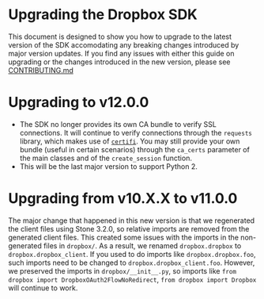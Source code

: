 # Upgrading the Dropbox SDK

This document is designed to show you how to upgrade to the latest version of the SDK accomodating any breaking changes introduced by major version updates.
If you find any issues with either this guide on upgrading or the changes introduced in the new version, please see [CONTRIBUTING.md](CONTRIBUTING.md)

# Upgrading to v12.0.0
* The SDK no longer provides its own CA bundle to verify SSL connections. It will continue to verify connections through the `requests` library, which makes use of [`certifi`](https://github.com/certifi/python-certifi). You may still provide your own bundle (useful in certain scenarios) through the `ca_certs` parameter of the main classes and of the `create_session` function.
* This will be the last major version to support Python 2.

# Upgrading from v10.X.X to v11.0.0
The major change that happened in this new version is that we regenerated the client files using Stone 3.2.0,
so relative imports are removed from the generated client files.
This created some issues with the imports in the non-generated files in `dropbox/`.
As a result, we renamed `dropbox.dropbox` to
`dropbox.dropbox_client`. If you used to do imports like `dropbox.dropbox.foo`, such imports need to be changed to `dropbox.dropbox_client.foo`.
However, we preserved the imports in `dropbox/__init__.py`, so imports like `from dropbox import DropboxOAuth2FlowNoRedirect`,
`from dropbox import Dropbox` will continue to work.

